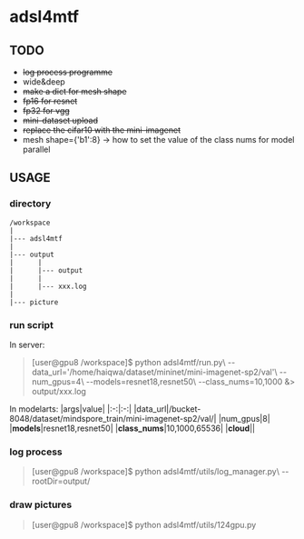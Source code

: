 # adsl4mtf

## TODO
* ~~log process programme~~
* wide&deep
* ~~make a dict for mesh shape~~
* ~~fp16 for resnet~~
* ~~fp32 for vgg~~
* ~~mini-dataset upload~~
* ~~replace the cifar10 with the mini-imagenet~~
* mesh shape={'b1':8} -> how to set the value of the class nums for model parallel

## USAGE
### directory
```
/workspace
|
|--- adsl4mtf
|
|--- output
|      |
|      |--- output
|      |
|      |--- xxx.log
|
|--- picture
```
### run script
In server:
> \[user@gpu8 /workspace\]$ python adsl4mtf/run.py\\
>                                           --data_url='/home/haiqwa/dataset/mininet/mini-imagenet-sp2/val'\\
>                                           --num_gpus=4\\
>                                           --models=resnet18,resnet50\\
>                                           --class_nums=10,1000 &> output/xxx.log

In modelarts:
|args|value|
|:-:|:-:|
|data_url|/bucket-8048/dataset/mindspore_train/mini-imagenet-sp2/val/|
|num_gpus|8|
|**models**|resnet18,resnet50|
|**class_nums**|10,1000,65536|
|**cloud**||

### log process
> \[user@gpu8 /workspace\]$ python adsl4mtf/utils/log_manager.py\\
>                                                   --rootDir=output/

### draw pictures
> \[user@gpu8 /workspace\]$ python adsl4mtf/utils/124gpu.py
